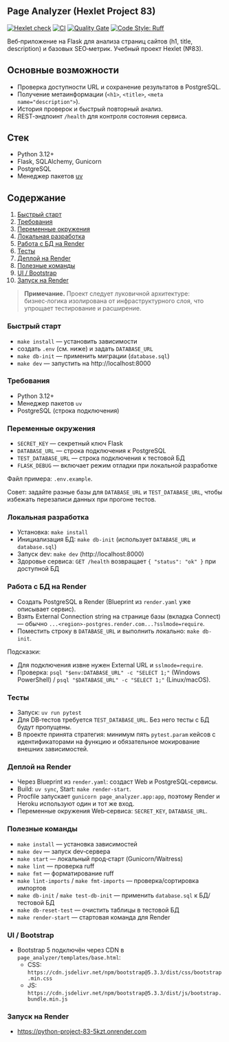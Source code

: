 ## Page Analyzer (Hexlet Project 83)

[![Hexlet check](https://github.com/vlrkors/python-project-83/actions/workflows/hexlet-check.yml/badge.svg)](https://github.com/vlrkors/python-project-83/actions/workflows/hexlet-check.yml)
[![CI](https://github.com/vlrkors/python-project-83/actions/workflows/ci.yml/badge.svg)](https://github.com/vlrkors/python-project-83/actions/workflows/ci.yml)
[![Quality Gate](https://sonarcloud.io/api/project_badges/quality_gate?project=vlrkors_python-project-83)](https://sonarcloud.io/summary/new_code?id=vlrkors_python-project-83)
[![Code Style: Ruff](https://img.shields.io/badge/code%20style-ruff-46a2f1.svg)](https://docs.astral.sh/ruff/)

Веб‑приложение на Flask для анализа страниц сайтов (h1, title, description)
и базовых SEO‑метрик. Учебный проект Hexlet (№83).

## Основные возможности

- Проверка доступности URL и сохранение результатов в PostgreSQL.
- Получение метаинформации (`<h1>`, `<title>`, `<meta name="description">`).
- История проверок и быстрый повторный анализ.
- REST‑эндпоинт `/health` для контроля состояния сервиса.

## Стек

- Python 3.12+
- Flask, SQLAlchemy, Gunicorn
- PostgreSQL
- Менеджер пакетов [uv](https://github.com/astral-sh/uv)

## Содержание

1. [Быстрый старт](#быстрый-старт)
2. [Требования](#требования)
3. [Переменные окружения](#переменные-окружения)
4. [Локальная разработка](#локальная-разработка)
5. [Работа с БД на Render](#работа-с-бд-на-render)
6. [Тесты](#тесты)
7. [Деплой на Render](#деплой-на-render)
8. [Полезные команды](#полезные-команды)
9. [UI / Bootstrap](#ui--bootstrap)
10. [Запуск на Render](#запуск-на-render)

> **Примечание.** Проект следует луковичной архитектуре: бизнес‑логика изолирована от инфраструктурного слоя, что упрощает тестирование и расширение.

### Быстрый старт
- `make install` — установить зависимости
- создать `.env` (см. ниже) и задать `DATABASE_URL`
- `make db-init` — применить миграции (`database.sql`)
- `make dev` — запустить на http://localhost:8000

### Требования
- Python 3.12+
- Менеджер пакетов `uv`
- PostgreSQL (строка подключения)

### Переменные окружения
- `SECRET_KEY` — секретный ключ Flask
- `DATABASE_URL` — строка подключения к PostgreSQL
- `TEST_DATABASE_URL` — строка подключения к тестовой БД
- `FLASK_DEBUG` — включает режим отладки при локальной разработке

Файл примера: `.env.example`.

Совет: задайте разные базы для `DATABASE_URL` и `TEST_DATABASE_URL`, чтобы избежать перезаписи данных при прогоне тестов.

### Локальная разработка
- Установка: `make install`
- Инициализация БД: `make db-init` (использует `DATABASE_URL` и `database.sql`)
- Запуск dev: `make dev` (http://localhost:8000)
- Здоровье сервиса: `GET /health` возвращает `{ "status": "ok" }` при доступной БД

### Работа с БД на Render
- Создать PostgreSQL в Render (Blueprint из `render.yaml` уже описывает сервис).
- Взять External Connection string на странице базы (вкладка Connect) — обычно `...<region>-postgres.render.com...?sslmode=require`.
- Поместить строку в `DATABASE_URL` и выполнить локально: `make db-init`.

Подсказки:
- Для подключения извне нужен External URL и `sslmode=require`.
- Проверка: `psql "$env:DATABASE_URL" -c "SELECT 1;"` (Windows PowerShell) / `psql "$DATABASE_URL" -c "SELECT 1;"` (Linux/macOS).

### Тесты
- Запуск: `uv run pytest`
- Для DB‑тестов требуется `TEST_DATABASE_URL`. Без него тесты с БД будут пропущены.
- В проекте принята стратегия: минимум пять `pytest.param` кейсов с идентификаторами на функцию и обязательное мокирование внешних зависимостей.

### Деплой на Render
- Через Blueprint из `render.yaml`: создаст Web и PostgreSQL‑сервисы.
- Build: `uv sync`, Start: `make render-start`.
- Procfile запускает `gunicorn page_analyzer.app:app`, поэтому Render и
  Heroku используют один и тот же вход.
- Переменные окружения Web‑сервиса: `SECRET_KEY`, `DATABASE_URL`.

### Полезные команды
- `make install` — установка зависимостей
- `make dev` — запуск dev‑сервера
- `make start` — локальный прод‑старт (Gunicorn/Waitress)
- `make lint` — проверка ruff
- `make fmt` — форматирование ruff
- `make lint-imports` / `make fmt-imports` — проверка/сортировка импортов
- `make db-init` / `make test-db-init` — применить `database.sql` к БД/тестовой БД
- `make db-reset-test` — очистить таблицы в тестовой БД
- `make render-start` — стартовая команда для Render

### UI / Bootstrap
- Bootstrap 5 подключён через CDN в `page_analyzer/templates/base.html`:
  - CSS: `https://cdn.jsdelivr.net/npm/bootstrap@5.3.3/dist/css/bootstrap.min.css`
  - JS:  `https://cdn.jsdelivr.net/npm/bootstrap@5.3.3/dist/js/bootstrap.bundle.min.js`

### Запуск на Render
- https://python-project-83-5kzt.onrender.com